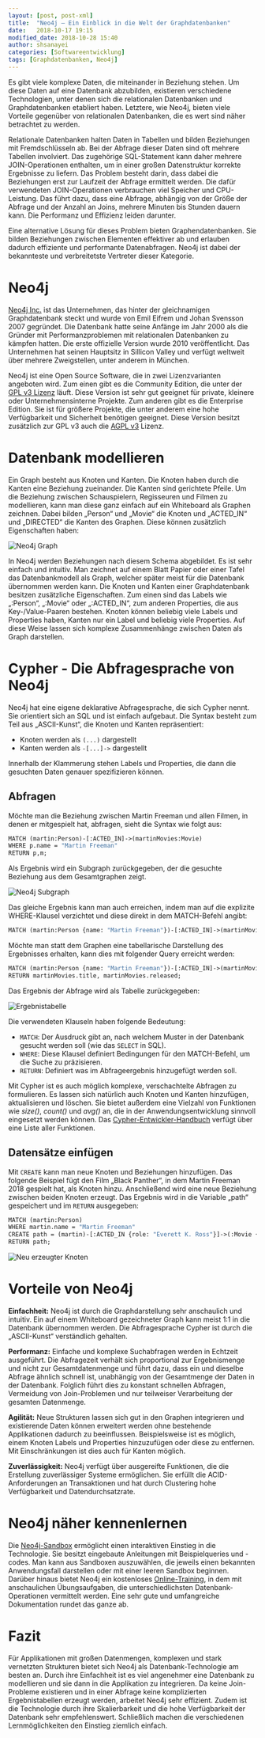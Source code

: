 ```yaml
---
layout: [post, post-xml]              
title:  "Neo4j – Ein Einblick in die Welt der Graphdatenbanken"        
date:   2018-10-17 19:15              
modified_date: 2018-10-28 15:40                        
author: shsanayei                     
categories: [Softwareentwicklung]             
tags: [Graphdatenbanken, Neo4j]
---
```

Es gibt viele komplexe Daten, die miteinander in Beziehung stehen. 
Um diese Daten auf eine Datenbank abzubilden, existieren verschiedene Technologien, unter denen sich die relationalen Datenbanken und Graphdatenbanken etabliert haben.
Letztere, wie Neo4j, bieten viele Vorteile gegenüber von relationalen Datenbanken, die es wert sind näher betrachtet zu werden.

Relationale Datenbanken halten Daten in Tabellen und bilden Beziehungen mit Fremdschlüsseln ab. 
Bei der Abfrage dieser Daten sind oft mehrere Tabellen involviert. 
Das zugehörige SQL-Statement kann daher mehrere JOIN-Operationen enthalten, um in einer großen Datenstruktur korrekte Ergebnisse zu liefern. 
Das Problem besteht darin, dass dabei die Beziehungen erst zur Laufzeit der Abfrage ermittelt werden. 
Die dafür verwendeten JOIN-Operationen verbrauchen viel Speicher und CPU-Leistung. 
Das führt dazu, dass eine Abfrage, abhängig von der Größe der Abfrage und der Anzahl an Joins, mehrere Minuten bis Stunden dauern kann. 
Die Performanz und Effizienz leiden darunter. 

Eine alternative Lösung für dieses Problem bieten Graphendatenbanken. 
Sie bilden Beziehungen zwischen Elementen effektiver ab und erlauben dadurch effiziente und performante Datenabfragen. Neo4j ist dabei der bekannteste und verbreitetste Vertreter dieser Kategorie.

# Neo4j
[Neo4j Inc.](https://neo4j.com) ist das Unternehmen, das hinter der gleichnamigen Graphdatenbank steckt und wurde von Emil Eifrem und Johan Svensson 2007 gegründet. 
Die Datenbank hatte seine Anfänge im Jahr 2000 als die Gründer mit Performanzproblemen mit relationalen Datenbanken zu kämpfen hatten. 
Die erste offizielle Version wurde 2010 veröffentlicht. 
Das Unternehmen hat seinen Hauptsitz in Sillicon Valley und verfügt weltweit über mehrere Zweigstellen, unter anderem in München. 

Neo4j ist eine Open Source Software, die in zwei Lizenzvarianten angeboten wird. Zum einen gibt es die Community Edition, die unter der [GPL v3 Lizenz](http://www.gnu.org/licenses/quick-guide-gplv3.html) läuft. 
Diese Version ist sehr gut geeignet für private, kleinere oder Unternehmensinterne Projekte. 
Zum anderen gibt es die Enterprise Edition. Sie ist für größere Projekte, die unter anderem eine hohe Verfügbarkeit und Sicherheit benötigen geeignet. 
Diese Version besitzt zusätzlich zur GPL v3 auch die [AGPL v3](https://www.gnu.org/licenses/agpl-3.0.en.html) Lizenz.

# Datenbank modellieren
Ein Graph besteht aus Knoten und Kanten. 
Die Knoten haben durch die Kanten eine Beziehung zueinander. 
Die Kanten sind gerichtete Pfeile. Um die Beziehung zwischen Schauspielern, Regisseuren und Filmen zu modellieren, kann man diese ganz einfach auf ein Whiteboard als Graphen zeichnen. 
Dabei bilden „Person“ und „Movie“ die Knoten und „ACTED_IN“ und „DIRECTED“ die Kanten des Graphen. 
Diese können zusätzlich Eigenschaften haben:

![Neo4j Graph](/assets/images/posts/neo4j-ein-einblick-in-die-welt-der-graphendatenbanken/1-neo4j-graph.png)

In Neo4j werden Beziehungen nach diesem Schema abgebildet. 
Es ist sehr einfach und intuitiv. Man zeichnet auf einem Blatt Papier oder einer Tafel das Datenbankmodell als Graph, welcher später meist für die Datenbank übernommen werden kann.
Die Knoten und Kanten einer Graphdatenbank besitzen zusätzliche Eigenschaften. 
Zum einen sind das Labels wie „:Person“,  „:Movie“ oder „:ACTED_IN“, zum anderen Properties, die aus Key-/Value-Paaren bestehen. Knoten können beliebig viele Labels und Properties haben, Kanten nur ein Label und beliebig viele Properties. 
Auf diese Weise lassen sich komplexe Zusammenhänge zwischen Daten als Graph darstellen.

# Cypher - Die Abfragesprache von Neo4j

Neo4j hat eine eigene deklarative Abfragesprache, die sich Cypher nennt. 
Sie orientiert sich an SQL und ist einfach aufgebaut. 
Die Syntax besteht zum Teil aus „ASCII-Kunst“, die Knoten und Kanten repräsentiert: 
* Knoten werden als `(...)` dargestellt
* Kanten werden als `-[...]->` dargestellt

Innerhalb der Klammerung stehen Labels und Properties, die dann die gesuchten Daten genauer spezifizieren können.

## Abfragen
Möchte man die Beziehung zwischen Martin Freeman und allen Filmen, in denen er mitgespielt hat, abfragen, sieht die Syntax wie folgt aus:

```graphql
MATCH (martin:Person)-[:ACTED_IN]->(martinMovies:Movie)
WHERE p.name = "Martin Freeman"
RETURN p,m;
```

Als Ergebnis wird ein Subgraph zurückgegeben, der die gesuchte Beziehung aus dem Gesamtgraphen zeigt.

![Neo4j Subgraph](/assets/images/posts/neo4j-ein-einblick-in-die-welt-der-graphendatenbanken/2-neo4j-subgraph.png)
 
Das gleiche Ergebnis kann man auch erreichen, indem man auf die explizite WHERE-Klausel verzichtet und diese direkt in dem MATCH-Befehl angibt:

```graphql
MATCH (martin:Person {name: "Martin Freeman"})-[:ACTED_IN]->(martinMovies:Movie) RETURN martin,martinMovies;
```

Möchte man statt dem Graphen eine tabellarische Darstellung des Ergebnisses erhalten, kann dies mit folgender Query erreicht werden:

```graphql
MATCH (martin:Person {name: "Martin Freeman"})-[:ACTED_IN]->(martinMovies:Movie)
RETURN martinMovies.title, martinMovies.released;
```

Das Ergebnis der Abfrage wird als Tabelle zurückgegeben:


![Ergebnistabelle](/assets/images/posts/neo4j-ein-einblick-in-die-welt-der-graphendatenbanken/query-result-table.png)             

Die verwendeten Klauseln haben folgende Bedeutung:

* `MATCH`: Der Ausdruck gibt an, nach welchem Muster in der Datenbank gesucht werden soll (wie das `SELECT` in SQL).
* `WHERE`: Diese Klausel definiert Bedingungen für den MATCH-Befehl, um die Suche zu präzisieren.
* `RETURN`: Definiert was im Abfrageergebnis hinzugefügt werden soll.

Mit Cypher ist es auch möglich komplexe, verschachtelte Abfragen zu formulieren. 
Es lassen sich natürlich auch Knoten und Kanten hinzufügen, aktualisieren und löschen. 
Sie bietet außerdem eine Vielzahl von Funktionen wie *size()*, *count()* und *avg()* an, die in der Anwendungsentwicklung sinnvoll eingesetzt werden können.
Das [Cypher-Entwickler-Handbuch](https://neo4j.com/docs/developer-manual/current/cypher/functions/) verfügt über eine Liste aller Funktionen.

## Datensätze einfügen

Mit `CREATE` kann man neue Knoten und Beziehungen hinzufügen. 
Das folgende Beispiel fügt den Film „Black Panther“, in dem Martin Freeman 2018 gespielt hat, als Knoten hinzu. 
Anschließend wird eine neue Beziehung zwischen beiden Knoten erzeugt. 
Das Ergebnis wird in die Variable „path“ gespeichert und im `RETURN` ausgegeben:

```graphql
MATCH (martin:Person)
WHERE martin.name = "Martin Freeman"
CREATE path = (martin)-[:ACTED_IN {role: "Everett K. Ross"}]->(:Movie {title: "Black Panther", released: 2018})
RETURN path;
```

![Neu erzeugter Knoten](/assets/images/posts/neo4j-ein-einblick-in-die-welt-der-graphendatenbanken/3-create-node.png)

# Vorteile von Neo4j
**Einfachheit:** Neo4j ist durch die Graphdarstellung sehr anschaulich und intuitiv. 
Ein auf einem Whiteboard gezeichneter Graph kann meist 1:1 in die Datenbank übernommen werden. 
Die Abfragesprache Cypher ist durch die „ASCII-Kunst“ verständlich gehalten. 

**Performanz:** Einfache und komplexe Suchabfragen werden in Echtzeit ausgeführt. 
Die Abfragezeit verhält sich proportional zur Ergebnismenge und nicht zur Gesamtdatenmenge und führt dazu, dass ein und dieselbe Abfrage ähnlich schnell ist, unabhängig von der Gesamtmenge der Daten in der Datenbank. Folglich führt dies zu konstant schnellen Abfragen, Vermeidung von Join-Problemen und nur teilweiser Verarbeitung der gesamten Datenmenge.

**Agilität:** Neue Strukturen lassen sich gut in den Graphen integrieren und existierende Daten können erweitert werden ohne bestehende Applikationen dadurch zu beeinflussen. 
Beispielsweise ist es möglich, einem Knoten Labels und Properties hinzuzufügen oder diese zu entfernen. 
Mit Einschränkungen ist dies auch für Kanten möglich. 

**Zuverlässigkeit:** Neo4j verfügt über ausgereifte Funktionen, die die Erstellung zuverlässiger Systeme ermöglichen. 
Sie erfüllt die ACID-Anforderungen an Transaktionen und hat durch Clustering hohe Verfügbarkeit und Datendurchsatzrate.

# Neo4j näher kennenlernen
Die [Neo4j-Sandbox](https://neo4j.com/sandbox-v2/) ermöglicht einen interaktiven Einstieg in die Technologie. 
Sie besitzt eingebaute Anleitungen mit Beispielqueries und -codes. Man kann aus Sandboxen auszuwählen, die jeweils einen bekannten Anwendungsfall darstellen oder mit einer leeren Sandbox beginnen. 
Darüber hinaus bietet Neo4j ein kostenloses [Online-Training](https://neo4j.com/graphacademy/online-training/), in dem mit anschaulichen Übungsaufgaben, die unterschiedlichsten Datenbank-Operationen vermittelt werden. 
Eine sehr gute und umfangreiche Dokumentation rundet das ganze ab.

# Fazit
Für Applikationen mit großen Datenmengen, komplexen und stark vernetzten Strukturen bietet sich Neo4j als Datenbank-Technologie am besten an. 
Durch ihre Einfachheit ist es viel angenehmer eine Datenbank zu modellieren und sie dann in die Applikation zu integrieren. 
Da keine Join-Probleme existieren und in einer Abfrage keine komplizierten Ergebnistabellen erzeugt werden, arbeitet Neo4j sehr effizient. 
Zudem ist die Technologie durch ihre Skalierbarkeit und die hohe Verfügbarkeit der Datenbank sehr empfehlenswert. 
Schließlich machen die verschiedenen Lernmöglichkeiten den Einstieg ziemlich einfach.